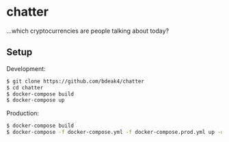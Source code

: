 # chatter

...which cryptocurrencies are people talking about today?

## Setup

Development:

```bash
$ git clone https://github.com/bdeak4/chatter
$ cd chatter
$ docker-compose build
$ docker-compose up
```

Production:

```bash
$ docker-compose build
$ docker-compose -f docker-compose.yml -f docker-compose.prod.yml up -d
```
